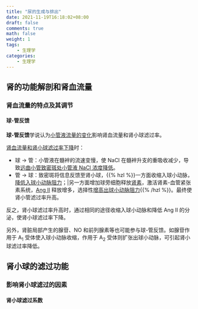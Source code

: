 ```yaml
---
title: "尿的生成与排出"
date: 2021-11-19T16:18:02+08:00
draft: false
comments: true
math: false
weight: 1
tags:
    - 生理学
categories:
    - 生理学
---
```


## 肾的功能解剖和肾血流量

### 肾血流量的特点及其调节

#### 球-管反馈

**球-管反馈**学说认为<ins>小管液流量的变化</ins>影响肾血流量和肾小球滤过率。

<ins>肾血流量和肾小球滤过率下降</ins>时：

- 球 → 管：小管液在髓袢的流速变慢，使 NaCl 在髓袢升支的重吸收减少，导致<ins>远曲小管致密斑处小管液 NaCl 浓度降低</ins>。
- 管 → 球：致密斑将信息反馈至肾小球，{{% hzl %}}一方面收缩入球小动脉，<ins>降低入球小动脉阻力</ins>；|另一方面增加球旁细胞释放<ins>肾素</ins>，激活肾素-血管紧张素系统，<ins>Ang Ⅱ</ins> 释放增多，选择性<ins>增高出球小动脉阻力</ins>{{% /hzl %}}。最终使肾小管滤过率升高。

反之，肾小球滤过率升高时，通过相同的途径收缩入球小动脉和降低 Ang Ⅱ 的分泌，使肾小球滤过率下降。

另外，肾脏局部产生的腺苷、NO 和前列腺素等也可能参与球-管反馈。如腺苷作用于 A<sub>1</sub> 受体使入球小动脉收缩，作用于 A<sub>2</sub> 受体则扩张出球小动脉，可引起肾小球滤过率降低。

## 肾小球的滤过功能

### 影响肾小球滤过的因素

#### 肾小球滤过系数
